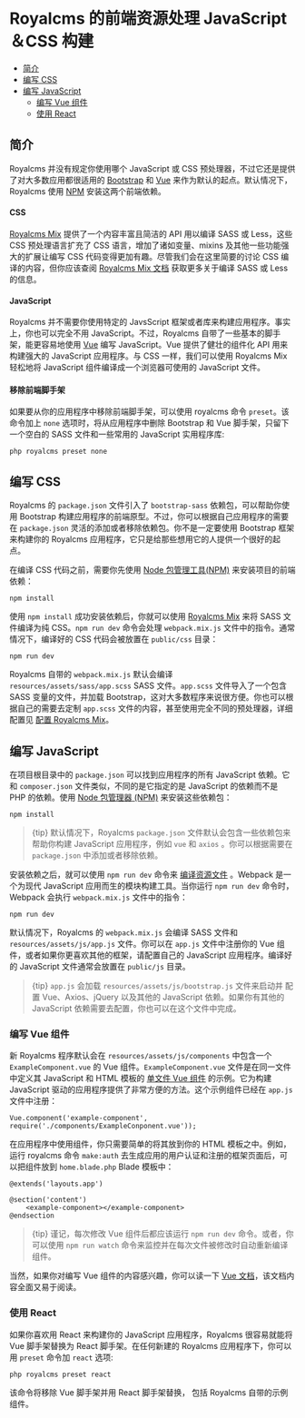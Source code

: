 # Royalcms 的前端资源处理 JavaScript＆CSS 构建

- [简介](#introduction)
- [编写 CSS](#writing-css)
- [编写 JavaScript](#writing-javascript)
    - [编写 Vue 组件](#writing-vue-components)
    - [使用 React](#using-react)

<a name="introduction"></a>
## 简介

Royalcms 并没有规定你使用哪个 JavaScript 或 CSS 预处理器，不过它还是提供了对大多数应用都很适用的 [Bootstrap](http://getbootstrap.com) 和 [Vue](https://vuejs.org) 来作为默认的起点。默认情况下，Royalcms 使用 [NPM](https://npmjs.org) 安装这两个前端依赖。

#### CSS

[Royalcms Mix](/docs/mix) 提供了一个内容丰富且简洁的 API 用以编译 SASS 或 Less，这些 CSS 预处理语言扩充了 CSS 语言，增加了诸如变量、mixins 及其他一些功能强大的扩展让编写 CSS 代码变得更加有趣。尽管我们会在这里简要的讨论 CSS 编译的内容，但你应该查阅 [Royalcms Mix 文档](/docs/mix) 获取更多关于编译 SASS 或 Less 的信息。

#### JavaScript

Royalcms 并不需要你使用特定的 JavsScript 框架或者库来构建应用程序。事实上，你也可以完全不用 JavaScript。不过，Royalcms 自带了一些基本的脚手架，能更容易地使用 [Vue](https://vuejs.org) 编写 JavaScript。Vue 提供了健壮的组件化 API 用来构建强大的 JavaScript 应用程序。与 CSS 一样，我们可以使用 Royalcms Mix 轻松地将 JavaScript 组件编译成一个浏览器可使用的 JavaScript 文件。

#### 移除前端脚手架

如果要从你的应用程序中移除前端脚手架，可以使用 royalcms 命令 `preset`。该命令加上 `none` 选项时，将从应用程序中删除 Bootstrap 和 Vue 脚手架，只留下一个空白的 SASS 文件和一些常用的 JavaScript 实用程序库:

    php royalcms preset none
<a name="writing-css"></a>
## 编写 CSS

 Royalcms 的 `package.json` 文件引入了 `bootstrap-sass` 依赖包，可以帮助你使用 Bootstrap 构建应用程序的前端原型。不过，你可以根据自己应用程序的需要在 `package.json` 灵活的添加或者移除依赖包。你不是一定要使用 Bootstrap 框架来构建你的 Royalcms 应用程序，它只是给那些想用它的人提供一个很好的起点。

在编译 CSS 代码之前，需要你先使用  [Node 包管理工具(NPM)](https://www.npmjs.org/) 来安装项目的前端依赖：

    npm install

使用 `npm install` 成功安装依赖后，你就可以使用 [Royalcms Mix](/docs/mix#working-with-stylesheets) 来将 SASS 文件编译为纯 CSS。`npm run dev` 命令会处理 `webpack.mix.js` 文件中的指令。通常情况下，编译好的 CSS 代码会被放置在 `public/css` 目录：

    npm run dev

Royalcms 自带的 `webpack.mix.js` 默认会编译 `resources/assets/sass/app.scss` SASS 文件。`app.scss` 文件导入了一个包含 SASS 变量的文件，并加载 Bootstrap，这对大多数程序来说很方便。你也可以根据自己的需要去定制 `app.scss` 文件的内容，甚至使用完全不同的预处理器，详细配置见 [配置 Royalcms Mix](/docs/mix)。

<a name="writing-javascript"></a>
## 编写 JavaScript

在项目根目录中的 `package.json` 可以找到应用程序的所有 JavaScript 依赖。它和 `composer.json` 文件类似，不同的是它指定的是 JavaScript 的依赖而不是 PHP 的依赖。使用 [Node 包管理器 (NPM)](https://npmjs.org) 来安装这些依赖包：

    npm install
> {tip} 默认情况下，Royalcms `package.json` 文件默认会包含一些依赖包来帮助你构建 JavaScript 应用程序，例如 `vue` 和 `axios` 。你可以根据需要在 `package.json` 中添加或者移除依赖。

安装依赖之后，就可以使用  `npm run dev`  命令来 [编译资源文件](/docs/mix) 。Webpack 是一个为现代 JavaScript 应用而生的模块构建工具。当你运行 `npm run dev` 命令时，Webpack 会执行 `webpack.mix.js` 文件中的指令：

    npm run dev

默认情况下，Royalcms 的 `webpack.mix.js` 会编译 SASS 文件和 `resources/assets/js/app.js` 文件。你可以在 `app.js` 文件中注册你的 Vue 组件，或者如果你更喜欢其他的框架，请配置自己的 JavaScript 应用程序。编译好的 JavaScript 文件通常会放置在 `public/js` 目录。

> {tip} `app.js` 会加载 `resources/assets/js/bootstrap.js` 文件来启动并 配置 Vue、Axios、jQuery 以及其他的 JavaScript 依赖。如果你有其他的 JavaScript 依赖需要去配置，你也可以在这个文件中完成。

<a name="writing-vue-components"></a>
### 编写 Vue 组件

新 Royalcms 程序默认会在 `resources/assets/js/components` 中包含一个 `ExampleComponent.vue` 的 Vue 组件。`ExampleComponent.vue` 文件是在同一文件中定义其 JavaScript 和 HTML 模板的 [单文件 Vue 组件](https://vuejs.org/guide/application.html#Single-File-Components) 的示例。它为构建 JavaScript 驱动的应用程序提供了非常方便的方法。这个示例组件已经在 `app.js` 文件中注册：

    Vue.component('example-component', require('./components/ExampleConponent.vue'));

在应用程序中使用组件，你只需要简单的将其放到你的 HTML 模板之中。例如，运行 royalcms 命令 `make:auth` 去生成应用的用户认证和注册的框架页面后，可以把组件放到 `home.blade.php` Blade 模板中：

    @extends('layouts.app')
    
    @section('content')
        <example-component></example-component>
    @endsection

> {tip} 谨记，每次修改 Vue 组件后都应该运行 `npm run dev` 命令。或者，你可以使用 `npm run watch` 命令来监控并在每次文件被修改时自动重新编译组件。

当然，如果你对编写 Vue 组件的内容感兴趣，你可以读一下 [Vue 文档](http://vuejs.org/guide/)，该文档内容全面又易于阅读。

<a name="using-react"></a>
### 使用 React
如果你喜欢用 React 来构建你的 JavaScript 应用程序，Royalcms 很容易就能将 Vue 脚手架替换为 React 脚手架。在任何新建的 Royalcms 应用程序下，你可以用 `preset` 命令加 `react` 选项:

    php royalcms preset react

该命令将移除 Vue 脚手架并用 React 脚手架替换， 包括 Royalcms 自带的示例组件。
